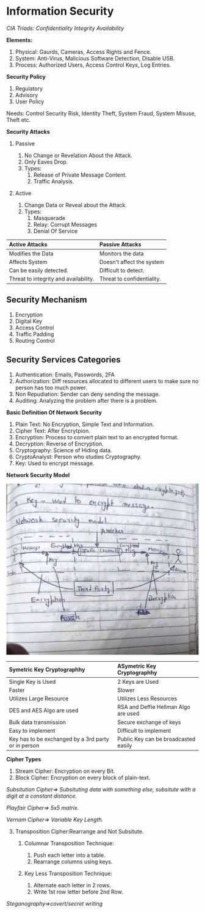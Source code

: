 # Information Security

*CIA Triads: Confidentiality    Integrity      Availability*

**Elements:**

1. Physical: Gaurds, Cameras, Access Rights and Fence.
2. System:   Anti-Virus, Malicious Software Detection, Disable USB.
3. Process:  Authorized Users, Access Control Keys, Log Entries.

**Security Policy**

1. Regulatory
2. Advisory  
3. User Policy

Needs: Control Security Risk, Identity Theft, System Fraud, System Misuse, Theft etc.

**Security Attacks**

1. Passive
    1. No Change or Revelation About the Attack.
    2. Only Eaves Drop.
    3. Types: 
        1. Release of Private Message Content.
        2. Traffic Analysis.

2. Active
    1. Change Data or Reveal about the Attack.
    2. Types:
        1. Masquerade
        2. Relay: Corrupt Messages
        3. Denial Of Service


|Active Attacks|Passive Attacks|
|:---|:---|
|Modifies the Data|Monitors the data|
|Affects System|Doesn't affect the system|
|Can be easily detected.|Difficult to detect.|
|Threat to integrity and availability.|Threat to confidentiality.|

## Security Mechanism

1. Encryption
2. Digital Key
3. Access Control
4. Traffic Padding
5. Routing Control

## Security Services Categories

1. Authentication:  Emails, Passwords, 2FA
2. Authorization:   Diff resources allocated to different users to make sure no person has too much power.
3. Non Repudiation: Sender can deny sending the message.
4. Auditing:        Analyzing the problem after there is a problem.

**Basic Definition Of Network Security**

1. Plain Text:      No Encryption, Simple Text and Information.
2. Cipher Text:     After Encrytpion.
3. Encryption:      Process to convert plain text to an encrypted format.
4. Decryption:      Reverse of Encryption.
5. Cryptography:    Science of Hiding data.
6. CryptoAnalyst:   Person who studies Cryptography.
7. Key:             Used to encrypt message.

**Network Security Model**

![Network-Security-Model](Images\NetworkSecurityModel.jpeg)


|Symetric Key Cryptographhy|ASymetric Key Cryptographhy|
|:---|:---|
|Single Key is Used|2 Keys are Used|
|Faster|Slower|
|Utilizes Large Resource|Utilizes Less Resources|
|DES and AES Algo are used|RSA and Deffie Hellman Algo are used|
|Bulk data transmission|Secure exchange of keys|
|Easy to implement|Difficult to implement|
|Key has to be exchanged by a 3rd party or in person|Public Key can be broadcasted easily|

**Cipher Types**

1. Stream Cipher:       Encryption on every Bit.
2. Block Cipher:        Encryption on every block of plain-text.

*Subsitution Cipher=>   Subsituting data with something else, subsitute with a digit at a constant distance.*

*Playfair Cipher=>      5x5 matrix.*

*Vernam Cipher=>        Variable Key Length.*

3. Transposition Cipher:Rearrange and Not Subsitute.

    1. Columnar Transposition Technique: 
        1. Push each letter into a table.
        2. Rearrange columns using keys.

    2. Key Less Transposition Technique:
        1. Alternate each letter in 2 rows.
        2. Write 1st row letter before 2nd Row.

*Steganography=>covert/secret writing*